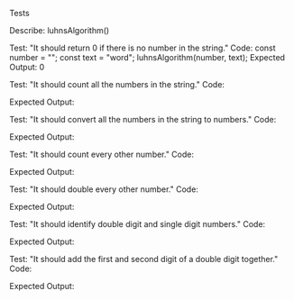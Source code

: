 Tests

Describe: luhnsAlgorithm()

Test: "It should return 0 if there is no number in the string."
Code: 
const number = "";
const text = "word";
luhnsAlgorithm(number, text);
Expected Output: 0

Test: "It should count all the numbers in the string."
Code: 


Expected Output: 

Test: "It should convert all the numbers in the string to numbers."
Code: 


Expected Output: 

Test: "It should count every other number."
Code: 


Expected Output: 

Test: "It should double every other number."
Code: 


Expected Output: 

Test: "It should identify double digit and single digit numbers."
Code: 


Expected Output: 

Test: "It should add the first and second digit of a double digit together."
Code: 


Expected Output: 

